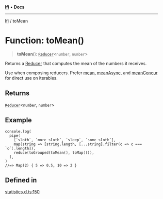 [**lfi**](../readme.md) • **Docs**

***

[lfi](../globals.md) / toMean

# Function: toMean()

> **toMean**(): [`Reducer`](../type-aliases/Reducer.md)\<`number`, `number`\>

Returns a [Reducer](../type-aliases/Reducer.md) that computes the mean of the numbers it receives.

Use when composing reducers. Prefer [mean](mean.md), [meanAsync](meanAsync.md), and
[meanConcur](meanConcur.md) for direct use on iterables.

## Returns

[`Reducer`](../type-aliases/Reducer.md)\<`number`, `number`\>

## Example

```
console.log(
  pipe(
    [`sloth`, `more sloth`, `sleep`, `some sloth`],
    map(string => [string.length, [...string].filter(c => c === `o`).length]),
    reduce(toGrouped(toMean(), toMap())),
  ),
)
//=> Map(2) { 5 => 0.5, 10 => 2 }
```

## Defined in

[statistics.d.ts:150](https://github.com/TomerAberbach/lfi/blob/e98b31ea37c84de0758cf58c8fcf28193f36b533/src/operations/statistics.d.ts#L150)
